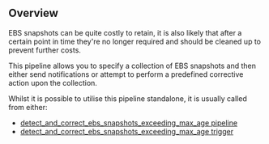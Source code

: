## Overview

EBS snapshots can be quite costly to retain, it is also likely that after a certain point in time they're no longer required and should be cleaned up to prevent further costs.

This pipeline allows you to specify a collection of EBS snapshots and then either send notifications or attempt to perform a predefined corrective action upon the collection.

Whilst it is possible to utilise this pipeline standalone, it is usually called from either:
- [detect_and_correct_ebs_snapshots_exceeding_max_age pipeline](https://hub.flowpipe.io/mods/turbot/aws_thrifty/pipelines/aws_thrifty.pipeline.detect_and_correct_ebs_snapshots_exceeding_max_age)
- [detect_and_correct_ebs_snapshots_exceeding_max_age trigger](https://hub.flowpipe.io/mods/turbot/aws_thrifty/triggers/aws_thrifty.trigger.query.detect_and_correct_ebs_snapshots_exceeding_max_age)
